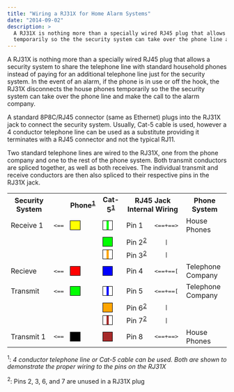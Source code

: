 ```yaml
---
title: "Wiring a RJ31X for Home Alarm Systems"
date: "2014-09-02"
description: >
  A RJ31X is nothing more than a specially wired RJ45 plug that allows a security system to share the telephone line with standard household phones instead of paying for an additional telephone line just for the security system. In the event of an alarm, if the phone is in use or off the hook, the RJ31X disconnects the house phones
  temporarily so the the security system can take over the phone line and make the call to the alarm company.
---
```


A RJ31X is nothing more than a specially wired RJ45 plug that allows a security system to share the telephone line with standard household phones instead of paying for an additional telephone line just for the security system. In the event of an alarm, if the phone is in use or off the hook, the RJ31X disconnects the house phones
temporarily so the the security system can take over the phone line and make the call to the alarm company.

A standard 8P8C/RJ45 connector (same as Ethernet) plugs into the RJ31X jack to connect the security system. Usually, Cat-5 cable is used, however a 4 conductor telephone line can be used as a substitute providing it terminates with a RJ45 connector and not the typical RJ11.

Two standard telephone lines are wired to the RJ31X, one from the phone company and one to the rest of the phone system. Both transmit conductors are spliced together, as well as both receives. The individual transmit and receive conductors are then also spliced to their respective pins in the RJ31X jack.

<table>
    <tr>
        <th>Security System</th>
        <th><!-- used for arrows --></th>
        <th>Phone<sup><a href="#wiring">1</a></sup></th>
        <th>Cat-5<sup><a href="#wiring">1</a></sup></th>
        <th colspan="2">RJ45 Jack Internal Wiring</th>
        <th>Phone System</th>
    </tr><tr>
        <td>Receive&nbsp;1</td>
        <td style="font-family: monospace">&lt;==</td>
        <td>
            <span style="border: 1px solid #000000; background-color: #FFFF00" title="Yellow">
            &nbsp;
            <span>&nbsp;</span>
            &nbsp;
            </span>
        </td>
        <td>
            <span style="border: 1px solid #000000; background-color: #FFFFFF" title="White Green">
            &nbsp;
            <span style="background-color: #00FF00">&nbsp;</span>
            &nbsp;
            </span>
        </td>
        <td>Pin&nbsp;1</td>
        <td style="font-family: monospace">&lt;==+==&gt;</td>
        <td>House Phones</td>
    </tr><tr>
        <td></td>
        <td></td>
        <td></td>
        <td>
            <span style="border: 1px solid #000000; background-color: #00FF00" title="Green">
            &nbsp;
            <span>&nbsp;</span>
            &nbsp;
            </span>
        </td>
        <td>Pin&nbsp;2<sup><a href="#unused">2</a></sup></td>
        <td style="font-family: monospace">&nbsp;&nbsp;&nbsp;|&nbsp;&nbsp;&nbsp;</td>
        <td></td>
    </tr><tr>
        <td></td>
        <td></td>
        <td></td>
        <td>
            <span style="border: 1px solid #000000; background-color: #FFFFFF" title="White Orange">
            &nbsp;
            <span style="background-color: #FFA500">&nbsp;</span>
            &nbsp;
            </span>
        </td>
        <td>Pin&nbsp;3<sup><a href="#unused">2</a></sup></td>
        <td style="font-family: monospace">&nbsp;&nbsp;&nbsp;|&nbsp;&nbsp;&nbsp;</td>
        <td></td>
    </tr><tr>
        <td>Recieve</td>
        <td style="font-family: monospace">&lt;==</td>
        <td>
            <span style="border: 1px solid #000000; background-color: #FF0000" title="Red">
            &nbsp;
            <span>&nbsp;</span>
            &nbsp;
            </span>
        </td>
        <td>
            <span style="border: 1px solid #000000; background-color: #0000FF" title="Blue">
            &nbsp;
            <span>&nbsp;</span>
            &nbsp;
            </span>
        </td>
        <td>Pin&nbsp;4</td>
        <td style="font-family: monospace">&lt;==+==[</td>
        <td>Telephone Company</td>
    </tr><tr>
        <td>Transmit</td>
        <td style="font-family: monospace">&lt;==</td>
        <td>
            <span style="border: 1px solid #000000; background-color: #00FF00" title="Green">
            &nbsp;
            <span>&nbsp;</span>
            &nbsp;
            </span>
        </td><td>
            <span style="border: 1px solid #000000; background-color: #FFFFFF" title="White Blue">
            &nbsp;
            <span style="background-color: #0000FF">&nbsp;</span>
            &nbsp;
            </span>
        </td>
        <td>Pin&nbsp;5</td>
        <td style="font-family: monospace">&lt;==+==[</td>
        <td>Telephone Company</td>
    </tr><tr>
        <td></td>
        <td></td>
        <td></td>
        <td>
            <span style="border: 1px solid #000000; background-color: #FFA500" title="Orange">
            &nbsp;
            <span>&nbsp;</span>
            &nbsp;
            </span>
        </td>
        <td>Pin&nbsp;6<sup><a href="#unused">2</a></sup></td>
        <td style="font-family: monospace">&nbsp;&nbsp;&nbsp;|&nbsp;&nbsp;&nbsp;</td>
        <td></td>
    </tr><tr>
        <td></td>
        <td></td>
        <td></td>
        <td>
            <span style="border: 1px solid #000000; background-color: #FFFFFF" title="White Brown">
            &nbsp;
            <span style="background-color: #A52A2A">&nbsp;</span>
            &nbsp;
            </span>
        </td>
        <td>Pin&nbsp;7<sup><a href="#unused">2</a></sup></td>
        <td style="font-family: monospace">&nbsp;&nbsp;&nbsp;|&nbsp;&nbsp;&nbsp;</td>
        <td></td>
    </tr><tr>
        <td>Transmit&nbsp;1</td>
        <td style="font-family: monospace">&lt;==</td>
        <td>
            <span style="border: 1px solid #000000; background-color: #000000" title="Black">
            &nbsp;
            <span>&nbsp;</span>
            &nbsp;
            </span>
        </td>
        <td>
            <span style="border: 1px solid #000000; background-color: #A52A2A" title="Brown">
            &nbsp;
            <span>&nbsp;</span>
            &nbsp;
            </span>
        </td>
        <td>Pin&nbsp;8</td>
        <td style="font-family: monospace">&lt;==+==&gt;</td>
        <td>House Phones</td>
    </tr>
</table>


<sup><a name="wiring">1</a></sup>: <em>4 conductor telephone line or Cat-5 cable
can be used. Both are shown to demonstrate the proper wiring to the pins on the
RJ31X</em>

<sup><a name="#unused">2</a></sup>: Pins 2, 3, 6, and 7 are unused in a RJ31X
plug<em></em>
